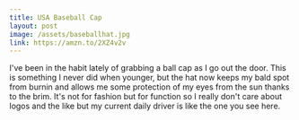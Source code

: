 ```yaml
---
title: USA Baseball Cap
layout: post
image: /assets/baseballhat.jpg
link: https://amzn.to/2XZ4v2v
---
```


I've been in the habit lately of grabbing a ball cap as I go out the door. This is something I never did when younger, but the hat now keeps my bald spot from burnin and allows me some protection of my eyes from the sun thanks to the brim. It's not for fashion but for function so I really don't care about logos and the like but my current daily driver is like the one you see here.